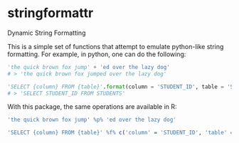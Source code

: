 # stringformattr
Dynamic String Formatting

This is a simple set of functions that attempt to emulate python-like string formatting. For example, in python, one can do the following:

```python
'the quick brown fox jump' + 'ed over the lazy dog'
# > 'the quick brown fox jumped over the lazy dog'

'SELECT {column} FROM {table}'.format(column = 'STUDENT_ID', table = 'STUDENTS')
# > 'SELECT STUDENT_ID FROM STUDENTS'
```
    
With this package, the same operations are available in R:
    
```R
'the quick brown fox jump' %p% 'ed over the lazy dog'

'SELECT {column} FROM {table}' %f% c('column' = 'STUDENT_ID', 'table' = 'STUDENTS')
```
